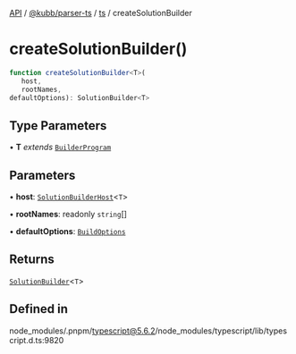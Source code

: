 [API](../../../../../packages.md) / [@kubb/parser-ts](../../../index.md) / [ts](../index.md) / createSolutionBuilder

# createSolutionBuilder()

```ts
function createSolutionBuilder<T>(
   host, 
   rootNames, 
defaultOptions): SolutionBuilder<T>
```

## Type Parameters

• **T** *extends* [`BuilderProgram`](../interfaces/BuilderProgram.md)

## Parameters

• **host**: [`SolutionBuilderHost`](../interfaces/SolutionBuilderHost.md)\<`T`\>

• **rootNames**: readonly `string`[]

• **defaultOptions**: [`BuildOptions`](../interfaces/BuildOptions.md)

## Returns

[`SolutionBuilder`](../interfaces/SolutionBuilder.md)\<`T`\>

## Defined in

node\_modules/.pnpm/typescript@5.6.2/node\_modules/typescript/lib/typescript.d.ts:9820
